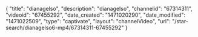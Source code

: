{
    "title": "dianagelso",
    "description": "dianagelso",
    "channelid": "67314311",
    "videoid": "67455292",
    "date_created": "1471020290",
    "date_modified": "1471022509",
    "type": "captivate",
    "layout": "channelVideo",
    "url": "\/star-search\/dianagelso6-mp4\/67314311-67455292"
}
